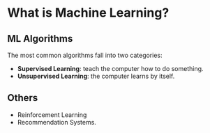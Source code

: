 # What is Machine Learning?

## ML Algorithms

The most common algorithms fall into two categories:

* **Supervised Learning**: teach the computer how to do something.
* **Unsupervised Learning**: the computer learns by itself.

## Others

* Reinforcement Learning
* Recommendation Systems.

